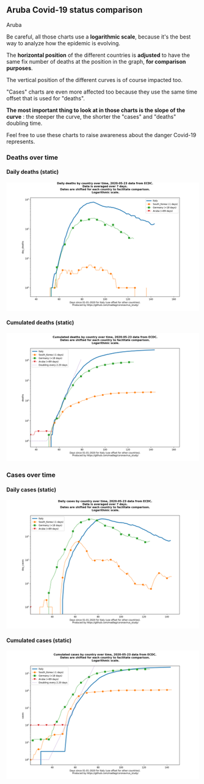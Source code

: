 ## Aruba Covid-19 status comparison 

Aruba



Be careful, all those charts use a **logarithmic scale**, because it's the best way to analyze how the epidemic is evolving.
 
The **horizontal position** of the different countries is **adjusted** to have the same fix number of deaths at the position in the graph, **for comparison purposes**.

The vertical position of the different curves is of course impacted too.

"Cases" charts are even more affected too because they use the same time offset that is used for "deaths".

**The most important thing to look at in those charts is the slope of the curve** : the steeper the curve, the shorter the "cases" and "deaths" doubling time.

Feel free to use these charts to raise awareness about the danger Covid-19 represents. 


 
### Deaths over time
 
#### Daily deaths (static)
![Aruba covid-19 daily deaths static chart](https://raw.githubusercontent.com/madlag/coronavirus_study/master/notebooks/graphs/2020-05-23/countries/Aruba/2020-05-23_Aruba_day_deaths.png "Aruba covid-19 day_deaths static chart")   
 
#### Cumulated deaths (static)
![Aruba covid-19 cumulated deaths static chart](https://raw.githubusercontent.com/madlag/coronavirus_study/master/notebooks/graphs/2020-05-23/countries/Aruba/2020-05-23_Aruba_deaths.png "Aruba covid-19 deaths static chart")   

 
### Cases over time
 
#### Daily cases (static)
![Aruba covid-19 daily cases static chart](https://raw.githubusercontent.com/madlag/coronavirus_study/master/notebooks/graphs/2020-05-23/countries/Aruba/2020-05-23_Aruba_day_cases.png "Aruba covid-19 day_cases static chart")   
 
#### Cumulated cases (static)
![Aruba covid-19 cumulated cases static chart](https://raw.githubusercontent.com/madlag/coronavirus_study/master/notebooks/graphs/2020-05-23/countries/Aruba/2020-05-23_Aruba_cases.png "Aruba covid-19 cases static chart")   


